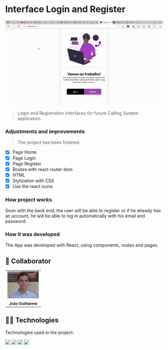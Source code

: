 # Interface Login and Register

<!---Esses são exemplos. Veja https://shields.io para outras pessoas ou para personalizar este conjunto de escudos. Você pode querer incluir dependências, status do projeto e
 informações de licença aqui--->

<img src="./src/assets/video.gif" alt="Interfaces Gif">

> Login and Registration Interfaces for future Calling System application.

### Adjustments and improvements

> The project has been finished.

- [x] Page Home 
- [x] Page Login
- [x] Page Register
- [x] Routes with react router dom 
- [x] HTML
- [x] Stylization with CSS
- [x] Use the react icons

### How project works

Soon with the back end, the user will be able to register or if he already has an account, he will be able to log in automatically with his email and password.

### How it was developed

The App was developed with React, using components, routes and pages.

## 🤝 Collaborator

<table>
  <tr>
    <td align="center">
      <a href="#">
        <img src="./src/assets/gui-foto.jpeg.png" width="100px;" alt="Foto do João Guilherme no GitHub"/><br>
        <sub>
          <b>João Guilherme</b>
        </sub>
      </a>
    </td>
  </tr>
</table>

## 👨‍💻 Technologies
Technologies used in the project:

<img src="https://img.shields.io/badge/HTML-239120?style=for-the-badge&logo=html5&logoColor=white" />
<img src="https://img.shields.io/badge/CSS3-1572B6?style=for-the-badge&logo=css3&logoColor=white" />
<img src="https://img.shields.io/badge/JavaScript-F7DF1E?style=for-the-badge&logo=javascript&logoColor=black" />
<img src="https://img.shields.io/badge/React-20232A?style=for-the-badge&logo=react&logoColor=61DAFB" />
